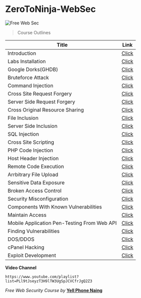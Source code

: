 # ZeroToNinja-WebSec
![Free Web Sec](https://cdn.dribbble.com/users/4599418/screenshots/9521088/ninja_cyber_4x.jpg)


> Course Outlines 

| Title | Link |
|--|--|
| Introduction | [Click](https://github.com/yellphonenaing/ZeroToNinja-WebSec/blob/main/Courses/introduction.md) |
| Labs Installation | [Click](https://github.com/yellphonenaing/ZeroToNinja-WebSec/blob/main/Courses/labsinstallation.md) |
| Google Dorks(GHDB) | [Click](https://github.com/yellphonenaing/ZeroToNinja-WebSec/blob/main/Courses/ghbd.md) |
| Bruteforce Attack | [Click](https://github.com/yellphonenaing/ZeroToNinja-WebSec/blob/main/Courses/bruteforceattack.md) |
| Command Injection | [Click]() |
| Cross Site Request Forgery | [Click]() |
| Server Side Request Forgery | [Click]() |
| Cross Original Resource Sharing | [Click]() |
| File Inclusion | [Click]() |
| Server Side Inclusion | [Click]() |
| SQL Injection | [Click]() |
| Cross Site Scripting | [Click]() |
| PHP Code Injection | [Click]() |
| Host Header Injection | [Click]() |
| Remote Code Execution | [Click]() |
| Arrbitrary File Upload | [Click]() |
| Sensitive Data Exposure | [Click]() |
| Broken Access Control | [Click]() |
| Security Misconfiguration | [Click]() |
| Components With Known Vulnerabilities | [Click]() |
| Maintain Access | [Click]() |
| Mobile Application Pen-Testing From Web API | [Click]() |
| Finding Vulnerabilities | [Click]() |
| DOS/DDOS | [Click]() |
| cPanel Hacking | [Click]() |
| Exploit Development | [Click]() |


**Video Channel**
```
https://www.youtube.com/playlist?list=PLl9tJseyzT3H9lTW3UgSpJCVCfrJgQ2Z3
```

*Free Web Security Course by* [**Yell Phone Naing**](https://www.facebook.com/yellphoen.naing/)


